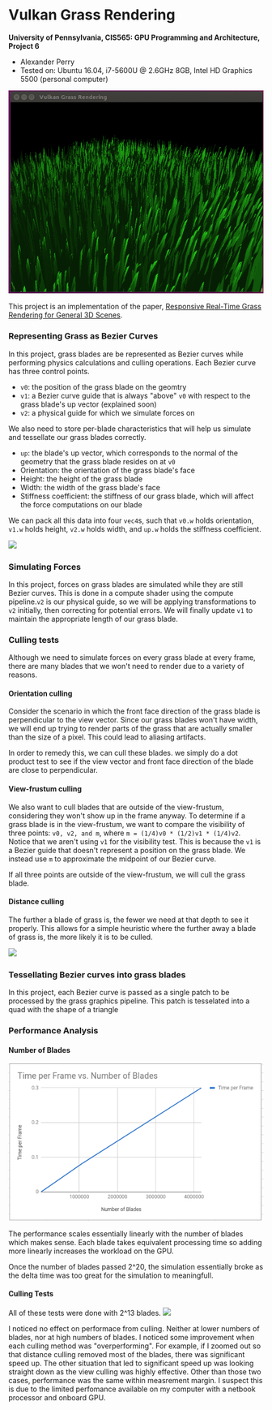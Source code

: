 Vulkan Grass Rendering
========================

**University of Pennsylvania, CIS565: GPU Programming and Architecture, Project 6**

* Alexander Perry
* Tested on: Ubuntu 16.04, i7-5600U @ 2.6GHz 8GB, Intel HD Graphics 5500 (personal computer)

![](./img/final_render.gif)

This project is an implementation of the paper, [Responsive Real-Time Grass Rendering for General 3D Scenes](https://www.cg.tuwien.ac.at/research/publications/2017/JAHRMANN-2017-RRTG/JAHRMANN-2017-RRTG-draft.pdf).

### Representing Grass as Bezier Curves

In this project, grass blades are be represented as Bezier curves while performing physics calculations and culling operations. 
Each Bezier curve has three control points.
* `v0`: the position of the grass blade on the geomtry
* `v1`: a Bezier curve guide that is always "above" `v0` with respect to the grass blade's up vector (explained soon)
* `v2`: a physical guide for which we simulate forces on

We also need to store per-blade characteristics that will help us simulate and tessellate our grass blades correctly.
* `up`: the blade's up vector, which corresponds to the normal of the geometry that the grass blade resides on at `v0`
* Orientation: the orientation of the grass blade's face
* Height: the height of the grass blade
* Width: the width of the grass blade's face
* Stiffness coefficient: the stiffness of our grass blade, which will affect the force computations on our blade

We can pack all this data into four `vec4`s, such that `v0.w` holds orientation, `v1.w` holds height, `v2.w` holds width, and 
`up.w` holds the stiffness coefficient.

![](img/blade_model.jpg)

### Simulating Forces

In this project, forces on grass blades are simulated while they are still Bezier curves. This is done in a compute
shader using the compute pipeline.`v2` is our physical guide, so we will be
applying transformations to `v2` initially, then correcting for potential errors. We will finally update `v1` to maintain the appropriate
length of our grass blade.

### Culling tests

Although we need to simulate forces on every grass blade at every frame, there are many blades that we won't need to render
due to a variety of reasons.

#### Orientation culling

Consider the scenario in which the front face direction of the grass blade is perpendicular to the view vector. Since our grass blades
won't have width, we will end up trying to render parts of the grass that are actually smaller than the size of a pixel. This could
lead to aliasing artifacts.

In order to remedy this, we can cull these blades. we simply do a dot product test to see if the view vector and front face direction of
the blade are close to  perpendicular.

#### View-frustum culling

We also want to cull blades that are outside of the view-frustum, considering they won't show up in the frame anyway. To determine if
a grass blade is in the view-frustum, we want to compare the visibility of three points: `v0, v2, and m`, where `m = (1/4)v0 * (1/2)v1 * (1/4)v2`.
Notice that we aren't using `v1` for the visibility test. This is because the `v1` is a Bezier guide that doesn't represent a position on the grass blade.
We instead use `m` to approximate the midpoint of our Bezier curve.

If all three points are outside of the view-frustum, we will cull the grass blade.

#### Distance culling

The further a blade of grass is, the fewer we need at that depth to see it properly. This allows for a simple heuristic where the further away a blade of grass is, the more likely it is to be culled.

![](distance_culling.gif)

### Tessellating Bezier curves into grass blades

In this project, each Bezier curve is passed as a single patch to be processed by the grass graphics pipeline. This patch is tesselated into 
a quad with the shape of a triangle

### Performance Analysis

#### Number of Blades
![](./img/number_of_blades.png)

The performance scales essentially linearly with the number of blades which makes sense. Each blade takes equivalent processing time so adding more linearly increases the workload on the GPU.

Once the number of blades passed 2^20, the simulation essentially broke as the delta time was too great for the simulation to meaningfull.

#### Culling Tests
All of these tests were done with 2^13 blades.
![](culling.png)

I noticed no effect on performace from culling. Neither at lower numbers of blades, nor at high numbers of blades. I noticed some improvement when each culling method was "overperforming". For example, if I zoomed out so that distance culling removed most of the blades, there was significant speed up. The other situation that led to significant speed up was looking straight down as the view culling was highly effective. Other than those two cases, performance was the same within measrement margin. 
I suspect this is due to the limited perfomance available on my computer with a netbook processor and onboard GPU.
